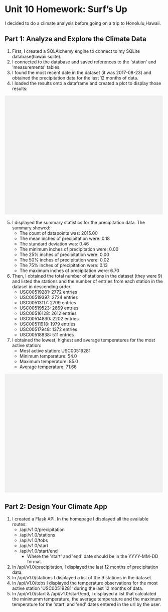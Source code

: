 # Unit 10 Homework: Surf’s Up
I decided to do a climate analysis before going on a trip to Honolulu,Hawaii.

## Part 1: Analyze and Explore the Climate Data
1. First, I created a SQLAlchemy engine to connect to my SQLite database(hawaii.sqlite).
2. I connected to the database and saved references to the 'station' and 'measurements' tables.
3. I found the most recent date in the dataset (it was 2017-08-23) and obtained the precipitation data for the last 12 months of data.
4. I loaded the results onto a dataframe and created a plot to display those results:

![alt text](https://github.com/glongo001/sqlalchemy-challenge/blob/main/SurfsUp/precipitation_analysis.png)

5. I displayed the summary statistics for the precipitation data. The summary showed:
    - The count of datapoints was: 2015.00
    - The mean inches of precipitation were: 0.18
    - The standard deviation was: 0.46
    - The minimum inches of precipitation were: 0.00
    - The 25% inches of precipitation were: 0.00
    - The 50% inches of precipitation were: 0.02
    - The 75% inches of precipitation were: 0.13
    - The maximum inches of precipitation were: 6.70
6. Then, I obtained the total number of stations in the dataset (they were 9) and listed the stations and the number of entries from each station in the dataset in descending order:
    - USC00519281: 2772 entries
    - USC00519397: 2724 entries
    - USC00513117: 2709 entries
    - USC00519523: 2669 entries
    - USC00516128: 2612 entries
    - USC00514830: 2202 entries
    - USC00511918: 1979 entries
    - USC00517948: 1372 entries
    - USC00518838: 511 entries
7. I obtained the lowest, highest and average temperatures for the most active station:
    - Most active station: USC00519281 
    - Minimum temperature: 54.0 
    - Maximum temperature: 85.0 
    - Average temperature: 71.66

![alt text](https://github.com/glongo001/sqlalchemy-challenge/blob/main/SurfsUp/station_analysis.png)

## Part 2: Design Your Climate App
1. I created a Flask API. In the homepage I displayed all the available routes:
    - /api/v1.0/precipitation
    - /api/v1.0/stations
    - /api/v1.0/tobs
    - /api/v1.0/start
    - /api/v1.0/start/end
        - Where the 'start' and 'end' date should be in the YYYY-MM-DD format.
2. In /api/v1.0/precipitation, I displayed the last 12 months of precipitation data.
3. In /api/v1.0/stations I displayed a list of the 9 stations in the dataset.
4. In /api/v1.0/tobs I displayed the temperature observations for the most active station 'USC00519281' during the last 12 months of data.
5. In /api/v1.0/start & /api/v1.0/start/end, I displayed a list that calculated the minimumm temperature, the average temperature and the maximum temperature for the 'start' and 'end' dates entered in the url by the user.